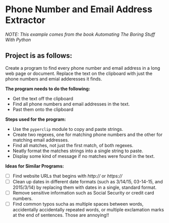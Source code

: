 # Phone Number and Email Address Extractor

*NOTE: This example comes from the book Automating The Boring Stuff With Python*

## Project is as follows:
Create a program to find every phone number and email address in a long web page or document. Replace the text on the clipboard with just the phone numbers and emial adderesses it finds.

**The program needs to do the following:**
* Get the text off the clipboard
* Find all phone numbers and email addresses in the text.
* Past them onto the clipboard

**Steps used for the program:**
* Use the ```pyperclip``` module to copy and paste strings.
* Create two regexes, one for matching phone numbers and the other for matching email addresses.
* Find all matches, not just the first match, of both regexes.
* Neatly format the matches strings into a single string to paste.
* Display some kind of message if no matches were found in the text.

**Ideas for Similar Programs:**
- [ ] Find website URLs that begins with *http://* or *https://*
- [ ] Clean up dates in different date formats (such as 3/14/15, 03-14-15, and 2015/3/14) by replacing them with dates in a single, standard format.
- [ ] Remove sensitive information such as Social Security or credit card numbers.
- [ ] Find common typos sucha as multiple  spaces between  words, accidentally accidentally repeated words, or multiple exclamation marks at the end of sentences. Those are annoying!!
